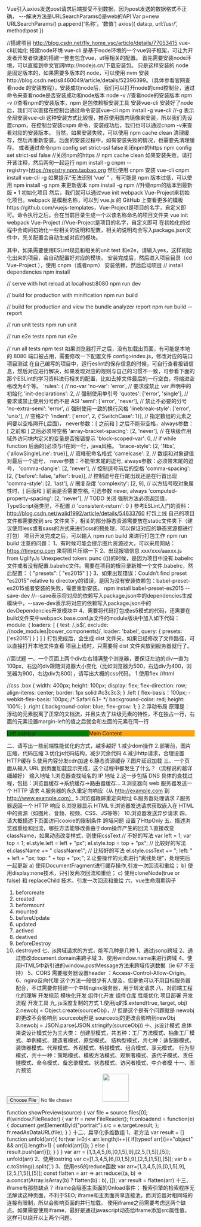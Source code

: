 Vue引入axios发送post请求后端接受不到数据，因为post发送的数据格式不正确，
---解决方法是URLSearchParams()是web的API
    Var p=new URLSearchParams()
    p.append(‘名称’，‘数值’)
    axios({
           data:p,
           url:’/usr/’,
           method:post
})

//搭建项目
http://blog.csdn.net/fly_home_ysc/article/details/77053415
vue-cli初始化
搭建node环境
vue-cli 是基于node环境的一个vue钩子框架，可让为开发者开发者快速的搭建一整套包含vue，ut等相关的配置。
首先需要安装node环境，可以直接到中文官网http://nodejs.cn/下载安装包。 
只是这样安装的 node 是固定版本的，如果需要多版本的 node，可以使用 nvm 安装http://blog.csdn.net/s8460049/article/details/52396399。（具体参看官网查看node 
的安装教程）。安装成功node后，我们可以打开node的cmd控制台，通过命令来查看node是否安装成功和node版本
node -v  //查看node的安装版本
npm -v  //查看npm的安装版本，npm 是包依赖额安装工具
安装vue-cli
安装好了node后，我们可以直接在控制台通过命令安装vue-cli
npm install -g vue-cli //-g 表示全局安装vue-cli
这种安装方式比较慢，推荐使用国内镜像来安装，所以我们先设置cnpm，在控制台安装cnpm 命令，安装成功后，我们也可以通过cnpm -v来查看对应的安装版本。
当然，如果安装失败，可以使用 npm cache clean 清理缓存，然后再重新安装。后面的安装过程中，如有安装失败的情况，也需要先清理缓存。
或者通过命令npm config set strict-ssl false关闭npm的https
npm config set strict-ssl false  //关闭npm的https
// npm cache clean 如果安装失败，请打开该注释，然后两句一起运行
npm install -g cnpm --registry=https://registry.npm.taobao.org
然后使用 cnpm 安装 vue-cli
cnpm install vue-cli -g
如果提示“无法识别 ‘vue’ ” ，有可能是 npm 版本过低，可以使用 npm install -g npm 来更新版本
npm install -g npm //升级npm的版本到最新版
•	1
初始化项目
然后，我们就可以通过vue init webpack Vue-Project来初始化项目。webpack 是模板名称，可以到 vue.js 的 GitHub 上查看更多的模板https://github.com/vuejs-templates，Vue-Project是项目的名字，自定义即可。命令执行之后，会在当前目录生成一个以该名称命名的项目文件夹
vue init webpack Vue-Project //Vue-Project是项目的名字，自定义即可
在初始化的过程中会询问初始化一些相关的说明和配置，相关的说明均会写入package.json文件中，先关配置会自动生成对应的模块。 
 
其中，如果需要使用ESLint规范和相关的unit test 和e2e，请输入yes，这样初始化出来的项目，会自动配置好对应的模块。
安装完成后，然后进入项目目录（cd Vue-Project ），使用 cnpm（或者npm） 安装依赖，然后启动项目
// install dependencies
npm install 

// serve with hot reload at localhost:8080
npm run dev

// build for production with minification
npm run build

// build for production and view the bundle analyzer report
npm run build --report

// run unit tests
npm run unit

// run e2e tests
npm run e2e

// run all tests
npm test
如果浏览器打开之后，没有加载出页面，有可能是本地的 8080 端口被占用，需要修改一下配置文件 config>index.js，修改对应的端口
项目测试
在自己编写的项目中，运行eslint的保存信息的时候，可自行查看报错信息，然后对应进行解决，如果发现对应的规则与自己的习惯不一致，可参看下面的那个ESLint的学习资料进行相关的配置，比如去掉文件最后的一行空白，将缩进空格改为4个等。
'rules': {
    // no-var
    'no-var': 'error',
    // 要求或禁止 var 声明中的初始化
    'init-declarations': 2,
    // 强制使用单引号
    'quotes': ['error', 'single'],
    // 要求或禁止使用分号而不是 ASI
    'semi': ['error', 'never'],
    // 禁止不必要的分号
    'no-extra-semi': 'error',
    // 强制使用一致的换行风格
    'linebreak-style': ['error', 'unix'],
    // 空格2个
    'indent': ['error', 2, {'SwitchCase': 1}],
    // 指定数组的元素之间要以空格隔开(,后面)， never参数：[ 之前和 ] 之后不能带空格，always参数：[ 之前和 ] 之后必须带空格
    'array-bracket-spacing': [2, 'never'],
    // 在块级作用域外访问块内定义的变量是否报错提示
    'block-scoped-var': 0,
    // if while function 后面的{必须与if在同一行，java风格。
    'brace-style': [2, '1tbs', {'allowSingleLine': true}],
    // 双峰驼命名格式
    'camelcase': 2,
    // 数组和对象键值对最后一个逗号， never参数：不能带末尾的逗号, always参数：必须带末尾的逗号， 
    'comma-dangle': [2, 'never'],
    // 控制逗号前后的空格
    'comma-spacing': [2, {'before': false, 'after': true}],
    // 控制逗号在行尾出现还是在行首出现
    'comma-style': [2, 'last'],
    // 圈复杂度
    'complexity': [2, 9],
    // 以方括号取对象属性时，[ 后面和 ] 前面是否需要空格, 可选参数 never, always
    'computed-property-spacing': [2, 'never'],
    // TODO 关闭 强制方法必须返回值，TypeScript强类型，不配置
    // 'consistent-return': 0
  }
参考ESLint入门的资料：http://blog.csdn.net/walid1992/article/details/54633760
打包上线
自己的项目文件都需要放到 src 文件夹下，相关的部分静态资源需要放在static文件夹下（建议使用less或者sass的方式来进行css的预处理，可以保证对应的静态资源都进行打包）
项目开发完成之后，可以输入 npm run build 来进行打包工作
npm run build
注意的问题：
1、有时候可能会提示图片资源过大，可以采用网站：https://tinypng.com 来将图片压缩一下 
2、出现报错信息 xxx/xxx/aaxxx.js from UglifyJs Unexpected token: punc (())的时候，是因为项目中没有.babelrc文件或者没有配置.babelrc文件。需要在项目的根目录新增一个文件.babelrc，然后配置：
{
  "presets": [
    "es2015"
  ]
}
3、如果出现错误：Couldn’t find preset “es2015” relative to directory的错误，是因为没有安装依赖包：babel-preset-es2015或者安装的失败，需要重新安装。
npm install babel-preset-es2015 --save-dev 
//--save表示将对应的依赖写入package.json中的dependencies生成模块中，--save-dev表示将对应的依赖写入package.json中的devDependencies开发模块中
4、需要将代码打包成es5模式的代码，还需要在build文件夹中webpack.base.conf.js文件的module版块中加入如下代码：
module: {
        loaders: [
            {
                test: /\.js$/,
                exclude: /(node_modules|bower_components)/,
                loader: 'babel',
                query: {
                    presets: ['es2015']
                }
            }
        ]
    }
打包完成后，会生成 dist 文件夹，如果已经修改了文件路径，可以直接打开本地文件查看
项目上线时，只需要将 dist 文件夹放到服务器就行了。




//面试题
一、一个页面上两个div左右铺满整个浏览器，要保证左边的div一直为100px，右边的div跟随浏览器大小变化（比如浏览器为500，右边div为400，浏览器为900，右边div为800），请写出大概的css代码。
1.使用flex
//html
<div class='box'><div class='left'></div> <div class='right'></div></div>

//css
.box {
    width: 400px;
    height: 100px;
    display: flex;
    flex-direction: row;
    align-items: center;
    border: 1px solid #c3c3c3;
}
.left {
    flex-basis：100px;
    -webkit-flex-basis: 100px;
    /* Safari 6.1+ */
    background-color: red;
    height: 100%;
}
.right {
    background-color: blue;
    flex-grow: 1;
}
2.浮动布局
原理是： 浮动的元素脱离了正常的文档流，并且失去了块级元素的特性，不在独占一行，右面的元素设置margin-left的值之后就会和左面的元素在同一行
<div id="left">Left sidebar</div>
<div id="content">Main Content</div>

<style type="text/css">
* {
    margin: 0;
    padding: 0;
}
#left {
    float: left;
    width: 220px;
    background-color: green;
}
#content {
    background-color: orange;
    margin-left: 220px;
    /*==等于左边栏宽度==*/
}
</style>
二、请写出一些前端性能优化的方式，越多越好
1.减少dom操作
2.部署前，图片压缩，代码压缩
3.优化js代码结构，减少冗余代码
4.减少http请求，合理设置 HTTP缓存
5.使用内容分发cdn加速
6.静态资源缓存
7.图片延迟加载
三、一个页面从输入 URL 到页面加载显示完成，这个过程中都发生了什么？（流程说的越详细越好）
输入地址
1.浏览器查找域名的 IP 地址
2.这一步包括 DNS 具体的查找过程，包括：浏览器缓存->系统缓存->路由器缓存…
3.浏览器向 web 服务器发送一个 HTTP 请求
4.服务器的永久重定向响应（从 http://example.com 到 http://www.example.com）
5.浏览器跟踪重定向地址
6.服务器处理请求
7.服务器返回一个 HTTP 响应
8.浏览器显示 HTML
9.浏览器发送请求获取嵌入在 HTML 中的资源（如图片、音频、视频、CSS、JS等等）
10.浏览器发送异步请求
四、请大概描述下页面访问cookie的限制条件
跨域问题
设置了HttpOnly
五、描述浏览器重绘和回流，哪些方法能够改善由于dom操作产生的回流
1.直接改变className，如果动态改变样式，则使用cssText
// 不好的写法
var left = 1;
var top = 1;
el.style.left = left + "px";
el.style.top = top + "px"; // 比较好的写法
el.className += " className1";
// 比较好的写法
el.style.cssText += ";
left: " + left + "px;
top: " + top + "px;";
2.让要操作的元素进行”离线处理”，处理完后一起更新
a) 使用DocumentFragment进行缓存操作,引发一次回流和重绘；
b) 使用display:none技术，只引发两次回流和重绘；
c) 使用cloneNode(true or false) 和 replaceChild 技术，引发一次回流和重绘
六、vue生命周期钩子
1.	beforcreate
2.	created
3.	beformount
4.	mounted
5.	beforeUpdate
6.	updated
7.	actived
8.	deatived
9.	beforeDestroy
10.	destroyed
七、js跨域请求的方式，能写几种是几种
1、通过jsonp跨域
2、通过修改document.domain来跨子域
3、使用window.name来进行跨域
4、使用HTML5中新引进的window.postMessage方法来跨域传送数据（ie 67 不支持）
5、CORS 需要服务器设置header ：Access-Control-Allow-Origin。
6、nginx反向代理 这个方法一般很少有人提及，但是他可以不用目标服务器配合，不过需要你搭建一个中转nginx服务器，用于转发请求
八、对前端工程化的理解
开发规范 模块化开发 组件化开发 组件仓库 性能优化 项目部署 开发流程 开发工具
九, js深度复制的方式
1.使用jq的$.extend(true, target, obj)
2.newobj = Object.create(sourceObj)，// 但是这个是有个问题就是 newobj的更改不会影响到 sourceobj但是 sourceobj的更改会影响到newObj
3.newobj = JSON.parse(JSON.stringify(sourceObj))
十、js设计模式
总体来说设计模式分为三大类：
创建型模式，共五种：工厂方法模式、抽象工厂模式、单例模式、建造者模式、原型模式。 结构型模式，共七种：适配器模式、装饰器模式、代理模式、外观模式、桥接模式、组合模式、享元模式。 行为型模式，共十一种：策略模式、模板方法模式、观察者模式、迭代子模式、责任链模式、命令模式、备忘录模式、状态模式、访问者模式、中介者模
十一、图片预览
<input type="file" name="file" onchange="showPreview(this)" />
<img id="portrait" src="" width="70" height="75">

function showPreview(source) {
  var file = source.files[0];
  if(window.FileReader) {
      var fr = new FileReader();
      fr.onloadend = function(e) {
        document.getElementById("portrait").src = e.target.result;
      };
      fr.readAsDataURL(file);
  }
}
十二、扁平化多维数组
1、老方法
var result = []
function unfold(arr){
     for(var i=0;i< arr.length;i++){
      if(typeof arr[i]=="object" && arr[i].length>1) {
       unfold(arr[i]);
     } else {        
       result.push(arr[i]);
     }
  }
}
var arr = [1,3,4,5,[6,[0,1,5],9],[2,5,[1,5]],[5]];
unfold(arr)
2、使用tostring
var c=[1,3,4,5,[6,[0,1,5],9],[2,5,[1,5]],[5]];
var b = c.toString().split(',')
3、使用es6的reduce函数
var arr=[1,3,4,5,[6,[0,1,5],9],[2,5,[1,5]],[5]];
const flatten = arr => arr.reduce((a, b) => a.concat(Array.isArray(b) ? flatten(b) : b), []);
var result = flatten(arr)
十三、iframe有那些缺点？
iframe会阻塞主页面的Onload事件； 搜索引擎的检索程序无法解读这种页面，不利于SEO; iframe和主页面共享连接池，而浏览器对相同域的连接有限制，所以会影响页面的并行加载。 使用iframe之前需要考虑这两个缺点。如果需要使用iframe，最好是通过javascript动态给iframe添加src属性值，这样可以绕开以上两个问题。

